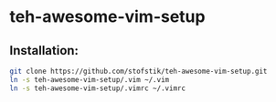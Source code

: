 # teh-awesome-vim-setup

## Installation:

```bash
git clone https://github.com/stofstik/teh-awesome-vim-setup.git
ln -s teh-awesome-vim-setup/.vim ~/.vim
ln -s teh-awesome-vim-setup/.vimrc ~/.vimrc
```

